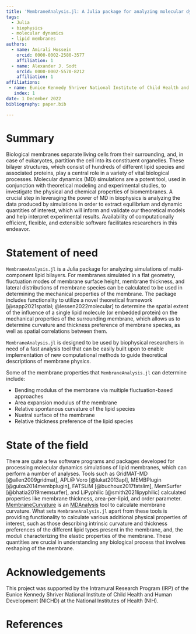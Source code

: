 ```yaml
---
title: 'MembraneAnalysis.jl: A Julia package for analyzing molecular dynamics simulations of lipid membranes'
tags:
  - Julia
  - biophysics
  - molecular dynamics
  - lipid membranes
authors:
  - name: Amirali Hossein
    orcid: 0000-0002-2580-3577
    affiliation: 1
  - name: Alexander J. Sodt
    orcid: 0000-0002-5570-8212
    affiliation: 1
affiliations:
 - name: Eunice Kennedy Shriver National Institute of Child Health and Human Development, Bethesda, MD 20892, United States
   index: 1
date: 1 December 2022
bibliography: paper.bib

---
```


# Summary

Biological membranes separate living cells from their surrounding, and, in case of eukaryotes, partition the cell into its constituent organelles. These bilayer structures, which consist of hundreds of different lipid species and associated proteins, play a central role in a variety of vital biological processes. Molecular dynamics (MD) simulations are a potent tool, used in conjunction with theoretical modeling and experimental studies, to investigate the physical and chemical properties of biomembranes. A crucial step in leveraging the power of MD in biophysics is analyzing the data produced by simulations in order to extract equilibrium and dynamic quantities of interest, which will inform and validate our theoretical models and help interpret experimental results. Availability of computationally efficient, flexible, and extensible software facilitates researchers in this endeavor.

# Statement of need

`MembraneAnalysis.jl` is a Julia package for analyzing simulations of multi-component lipid bilayers. For membranes simulated in a flat geometry, fluctuation modes of membrane surface height, membrane thickness, and lateral distributions of membrane species can be calculated to be used in determining the mechanical properties of the membrane. The package includes functionality to utilize a novel theoretical framework [@sapp2021spatial; @lessen2022molecular] to determine the spatial extent of the influence of a single lipid molecule (or embedded protein) on the mechanical properties of the surrounding membrane, which allows us to determine curvature and thickness preference of membrane species, as well as spatial correlations between them.

`MembraneAnalysis.jl` is designed to be used by biophysical researchers in need of a fast analysis tool that can be easily built upon to enable implementation of new computational methods to guide theoretical descriptions of membrane physics.

Some of the membrane properties that `MembraneAnalysis.jl` can determine include:

- Bending modulus of the membrane via multiple fluctuation-based approaches
- Area expansion modulus of the membrane
- Relative spontanous curvature of the lipid species
- Nuetral surface of the membrane
- Relative thickness preference of the lipid species

# State of the field

There are quite a few software programs and packages developed for processing molecular dynamics simulations of lipid membranes, which can perform a number of analyses. Tools such as GridMAT-MD [@allen2009gridmat], APL@ Voro [@lukat2013apl], MEMBPlugin [@guixa2014membplugin], FATSLiM [@buchoux2017fatslim], MemSurfer [@bhatia2019memsurfer], and LiPyphilic [@smith2021lipyphilic] calculated properties like membrane thickness, area-per-lipid, and order parameter. [MembraneCurvature](https://github.com/MDAnalysis/membrane-curvature) is an [MDAnalysis](https://www.mdanalysis.org/) tool to calculate membrane curvature. What sets `MembraneAnalysis.jl` apart from these tools is providing functionality to calculate various additional physical properties of interest, such as those  describing intrinsic curvature and thickness preferences of the different lipid types present in the membrane, and, the moduli characterizing the elastic properties of the membrane. These quantities are crucial in understanding any biological process that involves reshaping of the membrane.

# Acknowledgements

This project was supported by the Intramural Research Program (IRP) of the Eunice Kennedy Shriver National Institute of Child Health and Human Development (NICHD) at the National Institutes of Health (NIH).

# References
